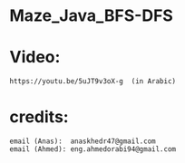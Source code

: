 # Maze_Java_BFS-DFS

# Video:
    https://youtu.be/5uJT9v3oX-g  (in Arabic)


# credits:
    email (Anas):  anaskhedr47@gmail.com 
    email (Ahmed): eng.ahmedorabi94@gmail.com
